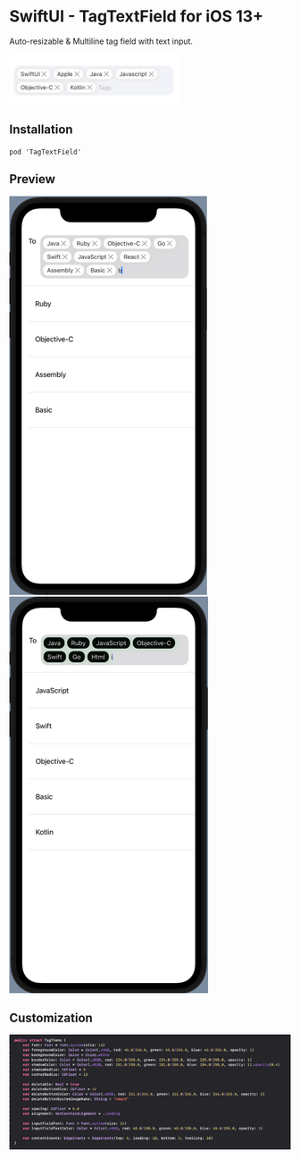 # SwiftUI - TagTextField for iOS 13+
Auto-resizable & Multiline tag field with text input. 

![SwiftUI](/Example/screenshot_preview.png)

## Installation 
`pod 'TagTextField'`

## Preview

![Default](/Example/screenshot_normal.png)
![Customized](/Example/screenshot_customized.png)

## Customization
![Theme Customization](/Example/screenshot_theme.png)
